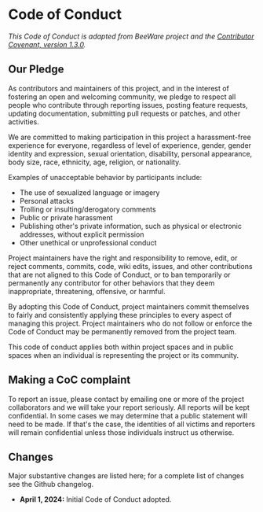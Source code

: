 # Code of Conduct
*This Code of Conduct is adapted from BeeWare project and the [Contributor Covenant,
version 1.3.0](https://www.contributor-covenant.org/version/1/3/0/code-of-conduct.html).*

## Our Pledge

As contributors and maintainers of this project, and in the interest of
fostering an open and welcoming community, we pledge to respect all people who
contribute through reporting issues, posting feature requests, updating
documentation, submitting pull requests or patches, and other activities.

We are committed to making participation in this project a harassment-free
experience for everyone, regardless of level of experience, gender, gender
identity and expression, sexual orientation, disability, personal appearance,
body size, race, ethnicity, age, religion, or nationality.

Examples of unacceptable behavior by participants include:
* The use of sexualized language or imagery
* Personal attacks
* Trolling or insulting/derogatory comments
* Public or private harassment
* Publishing other's private information, such as physical or electronic
  addresses, without explicit permission
* Other unethical or unprofessional conduct

Project maintainers have the right and responsibility to remove, edit, or
reject comments, commits, code, wiki edits, issues, and other contributions
that are not aligned to this Code of Conduct, or to ban temporarily or
permanently any contributor for other behaviors that they deem inappropriate,
threatening, offensive, or harmful.

By adopting this Code of Conduct, project maintainers commit themselves to
fairly and consistently applying these principles to every aspect of managing
this project. Project maintainers who do not follow or enforce the Code of
Conduct may be permanently removed from the project team.

This code of conduct applies both within project spaces and in public spaces
when an individual is representing the project or its community.

## Making a CoC complaint

To report an issue, please contact by emailing one or more of the project
collaborators and we will take your report seriously. All reports will be kept
confidential. In some cases we may determine that a public statement will need
to be made. If that's the case, the identities of all victims and reporters
will remain confidential unless those individuals instruct us otherwise.

## Changes

Major substantive changes are listed here; for a complete list of changes see
the Github changelog.

* **April 1, 2024:** Initial Code of Conduct adopted.
